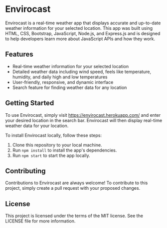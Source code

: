 # Envirocast

Envirocast is a real-time weather app that displays accurate and up-to-date weather information for your selected location. This app was built using HTML, CSS, Bootstrap, JavaScript, Node.js, and Express.js and is designed to help developers learn more about JavaScript APIs and how they work.

## Features

- Real-time weather information for your selected location
- Detailed weather data including wind speed, feels like temperature, humidity, and daily high and low temperatures
- User-friendly, responsive, and dynamic interface
- Search feature for finding weather data for any location

## Getting Started

To use Envirocast, simply visit https://envirocast.herokuapp.com/ and enter your desired location in the search bar. Envirocast will then display real-time weather data for your location.

To install Envirocast locally, follow these steps:

1. Clone this repository to your local machine.
2. Run `npm install` to install the app's dependencies.
3. Run `npm start` to start the app locally.

## Contributing

Contributions to Envirocast are always welcome! To contribute to this project, simply create a pull request with your proposed changes.

## License

This project is licensed under the terms of the MIT license. See the LICENSE file for more information.
